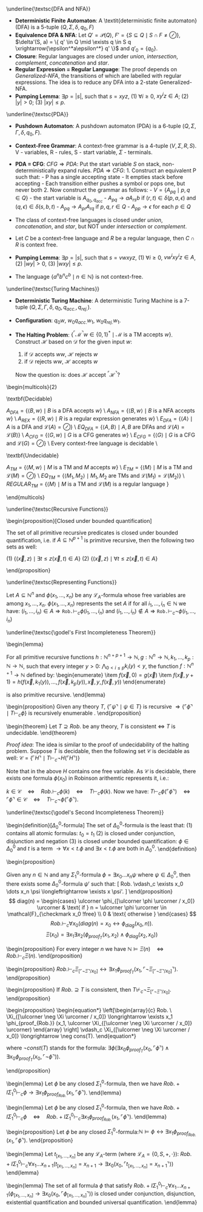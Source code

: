 \underline{\textsc{DFA and NFA}}

- **Deterministic Finite Automaton**: A \textit{deterministic finite automaton} (DFA) is a 5-tuple $(Q, \Sigma, \delta, q_0, F)$
- **Equivalence DFA & NFA**: Let $Q' = \mathcal{P}(Q)$, $F' = \{ S \subseteq Q \mid S \cap F \neq \oslash \}$,
$\delta'(S, a) = \{ q' \in Q \mid \exists q \in S q \xrightarrow{\epsilon^*a\epsilon^*} q' \}$
and $q'_0 = \{ q_0 \}$.
- **Closure**: Regular languages are closed under *union*, *intersection*, *complement*, *concatenation* and *star*.
- **Regular Expression = Regular Language**: The proof depends on *Generalized-NFA*, the transitions
of which are labelled with regular expressions. The idea is to reduce
any DFA into a 2-state Generalized-NFA.
- **Pumping Lemma**: $\exists p = \lvert s \rvert$, such that $s = xyz$, (1) $\forall i \ge 0$, $xy^iz \in A$; (2) $\lvert y \rvert > 0$; (3) $\lvert xy \rvert \le p$.

\underline{\textsc{PDA}}

- **Pushdown Automaton**: A pushdown automaton (PDA) is a 6-tuple $(Q, \Sigma, \Gamma, \delta, q_0, F)$.
- **Context-Free Grammar**: A context-free grammar is a 4-tuple $(V, \Sigma, R, S)$. V - variables, R - rules, S - start variable, $\Sigma$ - terminals.
- **PDA = CFG**: $CFG \Rightarrow PDA$: Put the start variable $S$ on stack, non-deterministically expand rules. $PDA \Rightarrow CFG$:
      1. Construct an equivalent P such that:
          - P has a single accepting state
          - It empties stack before accepting
          - Each transition either pushes a symbol or pops one, but never both
      2. Now construct the grammar as follows:
          - $V = \{ A_{pq} \mid p, q \in Q \}$
          - the start variable is $A_{q_0, q_{acc}}$
          - $A_{pq} \to aA_{rs}b$ if $(r, t) \in \delta(p, a, \epsilon)$ and $(q, \epsilon) \in \delta(s, b, t)$
          - $A_{pq} \to A_{pr}A_{rq}$ if $p, q, r \in Q$
          - $A_{pp} \to \epsilon$ for each $p \in Q$

- The class of context-free languages is closed under _union_,
_concatenation_, and _star_, but NOT under _intersection_ or
_complement_.
- Let $C$ be a context-free language and $R$ be a regular language,
   then $C \cap R$ is context free.
- **Pumping Lemma**: $\exists p = \lvert s \rvert$, such that $s = vwxyz$, (1) $\forall i \ge 0$, $vw^ixy^iz \in A$, (2) $\lvert wy \rvert > 0$, (3) $\lvert wxy \rvert \le p$.
- The language $\{ a^nb^nc^b \mid n \in \mathbb{N} \}$ is not context-free.

\underline{\textsc{Turing Machines}}

- **Deterministic Turing Machine**: A deterministic Turing Machine is a 7-tuple $(Q, \Sigma, \Gamma, \delta, q_0, q_{acc.}, q_{rej.})$.
- **Configuration**: $q_0w$, $w_0q_{acc.}w_1$, $w_0q_{rej.}w_1$.
- **The Halting Problem**: $\{  ^\ulcorner \mathcal{M}^\urcorner w \in \{0, 1\}^* \mid \mathcal{M} \text{ is a TM accepts } w  \}$. Construct $\mathcal{H}$ based on $\mathcal{D}$ for the given input $w$:

    1. if $\mathcal{D}$ accepts $ww$, $\mathcal{H}$ rejects $w$
    2. if $\mathcal{D}$ rejects $ww$, $\mathcal{H}$ accepts $w$

    Now the question is: does $\mathcal{H}$ accept $^\ulcorner \mathcal{H}^\urcorner$?

\begin{multicols}{2}

\textbf{Decidable}

$A_{DFA} = \{ \langle B, w \rangle \mid B \text{ is a DFA accepts } w  \}$ \\
$A_{NFA} = \{ \langle B, w \rangle \mid B \text{ is a NFA accepts } w  \}$ \\
$A_{REX} = \{ \langle R, w \rangle \mid R \text{ is a regular expression generates } w  \}$ \\
$E_{DFA} = \{ \langle A \rangle \mid A \text{ is a DFA and } \mathcal{L}(A) = \oslash  \}$ \\
$EQ_{DFA} = \{ \langle A, B \rangle \mid A, B \text{ are DFAs and } \mathcal{L}(A) = \mathcal{L}(B)  \}$ \\
$A_{CFG} = \{ \langle G, w \rangle \mid G \text{ is a CFG generates } w  \}$ \\
$E_{CFG} = \{ \langle G \rangle \mid G \text{ is a CFG and } \mathcal{L}(G) = \oslash  \}$ \\
Every context-free language is decidable \\

\textbf{Undecidable}

$A_{TM} = \{ \langle M, w \rangle \mid M \text{ is a TM and } M \text{ accepts } w  \}$ \\
$E_{TM} = \{ \langle M \rangle \mid M \text{ is a TM and } \mathcal{L}(M) = \oslash  \}$ \\
$EQ_{TM} = \{ \langle M_1, M_2 \rangle \mid M_1, M_2 \text{ are TMs and } \mathcal{L}(M_1) = \mathcal{L}(M_2)  \}$ \\
$REGULAR_{TM} = \{ \langle M \rangle \mid M \text{ is a TM and } \mathcal{L}(M) \text{ is  a regular language }  \}$

\end{multicols}


\underline{\textsc{Recursive Functions}}

\begin{proposition}[Closed under bounded quantification]

The set of all primitive recursive predicates is closed under bounded
quantification, i.e. if $A \subseteq \mathbb{N}^{p + 1}$ is primitive
recursive, then the following two sets as well:

(1) $\{ (\vec{x}, z) \mid \exists t \le z (\vec{x}, t) \in A \}$
(2) $\{ (\vec{x}, z) \mid \forall t \le z (\vec{x}, t) \in A \}$

\end{proposition}

\underline{\textsc{Representing Functions}}

Let $A \subseteq \mathbb{N}^n$ and $\phi(x_1, \dots, x_n)$ be any
$\mathcal{L}_A$-formula whose free variables are among $x_1, \dots,
x_n$.  $\phi(x_1, \dots, x_n)$ represents the set $A$ if for all $i_1,
\dots, i_n \in \mathbb{N}$ we have:
$(i_1, \dots, i_n) \in A \Longrightarrow \texttt{Rob.} \vdash_c \phi(i_1, \dots, i_n)$ and
$(i_1, \dots, i_n) \notin A \Longrightarrow \texttt{Rob.} \vdash_c \neg \phi(i_1, \dots, i_n)$


\underline{\textsc{\godel's First Incompleteness Theorem}}

\begin{lemma}

For all primitive recursive functions $h : \mathbb{N}^{n + p + 1} \to \mathbb{N},
g : \mathbb{N}^n \to \mathbb{N}, k_1, \dots, k_p : \mathbb{N} \to \mathbb{N}$,
such that every integer $y > 0$: $\bigwedge_{0 < i \le p} k_i(y) < y$, the function $f : \mathbb{N}^{n + 1} \to \mathbb{N}$ defined by:
\begin{enumerate}
\item $f(\vec{x}, 0) = g(\vec{x})$
\item $f(\vec{x}, y + 1) = h(f(\vec{x}, k_1(y)), \dots, f(\vec{x}, k_p(y)), \vec{x}, y, f(\vec{x}, y))$
\end{enumerate}

is also primitive recursive.
\end{lemma}

\begin{proposition}
Given any theory $T$, $\{ \ulcorner \psi \urcorner \mid \psi \in T \} \text{ is recursive } \Longrightarrow \{ \ulcorner \phi \urcorner \mid T \vdash_c \phi \} \text{ is recursively enumerable }$.
\end{proposition}

\begin{theorem}
Let $T \supseteq Rob.$ be any theory, $T$ is consistent $\Longleftrightarrow$ $T$ is undecidable.
\end{theorem}

*Proof idea*: The idea is similar to the proof of undecidability of
the halting problem. Suppose $T$ is decidable, then the following set
$\mathcal{C}$ is decidable as well:
$\mathcal{C} = \{ \ulcorner H \urcorner \mid T \vdash_c \neg H(\ulcorner H \urcorner) \}$

Note that in the above $H$ contains one free variable. As $\mathcal{C}$ is
decidable, there exists one formula $\phi(x_0)$ in Robinson arithemtic
represents it, i.e.:

$k \in \mathcal{C} \quad \Longleftrightarrow \quad Rob. \vdash_c \phi(k) \quad  \Longleftrightarrow \quad T \vdash_c \phi(k)$.
Now we have: $T \vdash_c \phi(\ulcorner \phi \urcorner) \quad  \Longleftrightarrow \quad \ulcorner \phi \urcorner \in \mathcal{C} \quad \Longleftrightarrow \quad T \vdash_c \neg \phi(\ulcorner \phi \urcorner)$.


\underline{\textsc{\godel's Second Incompleteness Theorem}}

\begin{definition}[$\Delta_0^0$-formula]
The set of $\Delta_0^0$-formula is the least that:
(1) contains all atomic formulas: $t_0 = t_1$
(2) is closed under conjunction, disjunction and negation
(3) is closed under bounded quantification:
$\phi \in \Delta_0^0 \text{ and } t \text{ is a term } \longrightarrow \forall x < t. \phi \text{ and } \exists x < t. \phi \text{ are both in } \Delta_0^0$.
\end{definition}

\begin{proposition}

Given any $n \in \mathbb{N}$ and any $\Sigma_1^0$-formula $\phi =
\exists x_0 \dots x_n \psi$ where $\psi \in \Delta_0^0$, then there
exists some $\Delta^0_0$-formula $\psi'$ such that:
\[
Rob. \vdash_c \exists x_0 \dots x_n \psi \longleftrightarrow \exists x \psi'.
\]
\end{proposition}
$$
diag(n) =
\begin{cases}
\ulcorner \phi_{[\ulcorner \phi \urcorner / x_0]} \urcorner  & \text{ if } n = \ulcorner \phi \urcorner \in \mathcal{F}_{\checkmark x_0 !free} \\
0 & \text{ otherwise }
\end{cases}
$$
$$
Rob. \vdash_c \forall x_0 (diag(n) = x_0 \longleftrightarrow \phi_{diag}(x_0, n)).
$$
$$
\Xi(x_0) = \exists x_1 \exists x_2 (\phi_{proof_T}(x_1, x_2) \land \phi_{diag}(x_2, x_0))
$$

\begin{proposition}
For every integer $n$ we have
$\mathbb{N} \models \Xi(n) \quad \Longleftrightarrow \quad Rob. \vdash_c \Xi(n)$.
\end{proposition}


\begin{proposition}
$Rob. \vdash_c \Xi_{[\ulcorner \neg \Xi \urcorner / x_0]} \longleftrightarrow \exists x_1 \phi_{proof_T}(x_1, \ulcorner \neg \Xi_{[\ulcorner \neg \Xi \urcorner / x_0]} \urcorner).$
\end{proposition}


\begin{proposition}
If $Rob. \supseteq T$ is consistent, then $T \not \vdash_c \neg \Xi_{[\ulcorner \neg \Xi \urcorner / x_0]}.$
\end{proposition}


\begin{proposition}
\begin{equation*}
\left[\begin{array}{c}
    Rob. \\
    \Xi_{[\ulcorner \neg \Xi \urcorner / x_0]} \longrightarrow \exists x_1 \phi_{proof_{Rob.}} (x_1, \ulcorner \Xi_{[\ulcorner \neg \Xi \urcorner / x_0]} \urcorner)
 \end{array}
 \right]
 \vdash_c
 \Xi_{[\ulcorner \neg \Xi \urcorner / x_0]} \longrightarrow \neg cons(T).
\end{equation*}

where $\neg const(T)$ stands for the formula:
$\exists \phi (\exists x_0 \phi_{proof_T}(x_0, \ulcorner \phi \urcorner) \land \exists x_0 \phi_{proof_T}(x_0, \ulcorner \neg \phi \urcorner) )$.

\end{proposition}

\begin{lemma}
Let $\phi$ be any closed $\Sigma_1^0$-formula, then we have
$Rob. + I\Sigma_1^0 \vdash_c \phi \longrightarrow \exists x_1 \phi_{proof_{Rob.}} (x_1, \ulcorner \phi \urcorner)$.
\end{lemma}

\begin{lemma}
Let $\phi$ be any closed $\Sigma_1^0$-formula, then we have
$Rob. + I\Sigma_1^0 \vdash_c \phi  \quad  \Longleftrightarrow \quad Rob. + I\Sigma_1^0 \vdash_c \exists x_1 \phi_{proof_{Rob.}} (x_1, \ulcorner \phi \urcorner)$.
\end{lemma}

\begin{proposition}
Let $\phi$ be any closed $\Sigma_1^0$-formula:$\mathbb{N} \models \phi \longleftrightarrow \exists x_1 \phi_{proof_{Rob.}}(x_1, \ulcorner \phi \urcorner)$.
\end{proposition}

\begin{lemma}
Let $t_{[x_1, \dots, x_n]}$ be any $\mathcal{L}_A$-term (where $\mathcal{L}_A = \{ 0, S, +, \cdot \}$):
$Rob. + I\Sigma^0_1 \vdash_c
\forall x_1 \dots x_{n + 1} (t_{[x_1, \dots, x_n]} = x_{n + 1} \longrightarrow \exists x_0 (x_0, \ulcorner t_{[x_1, \dots, x_n]} = x_{n + 1} \urcorner))$
\end{lemma}

\begin{lemma}
The set of all formula $\phi$ that satisfy
$Rob. + I\Sigma^0_1 \vdash_c
\forall x_1 \dots x_{n + 1} (\phi_{[x_1, \dots, x_n]} \longrightarrow \exists x_0 (x_0, \ulcorner \phi_{[x_1, \dots, x_n]} \urcorner))$
is closed under conjunction, disjunction, existential quantification and bounded universal quantification.
\end{lemma}
